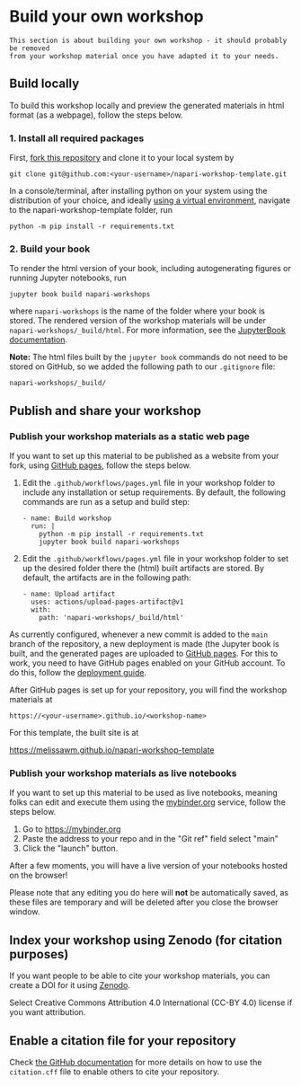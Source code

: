# Build your own workshop

```{note}
This section is about building your own workshop - it should probably be removed
from your workshop material once you have adapted it to your needs.
```

## Build locally

To build this workshop locally and preview the generated materials in html format (as a webpage), follow the steps below.

### 1. Install all required packages

First, [fork this repository](https://docs.github.com/en/get-started/quickstart/fork-a-repo) and clone it to your local system by

```
git clone git@github.com:<your-username>/napari-workshop-template.git
```

In a console/terminal, after installing python on your system using the
distribution of your choice, and ideally
[using a virtual environment](https://packaging.python.org/en/latest/guides/installing-using-pip-and-virtual-environments/), navigate to the napari-workshop-template folder,
run

```
python -m pip install -r requirements.txt
```

### 2. Build your book

To render the html version of your book, including autogenerating figures or
running Jupyter notebooks, run

```
jupyter book build napari-workshops
```

where `napari-workshops` is the name of the folder where your book is stored.
The rendered version of the workshop materials will be under
`napari-workshops/_build/html`. For more information, see the
[JupyterBook documentation](https://jupyterbook.org/).

**Note:** The html files built by the `jupyter book` commands do not need to be
stored on GitHub, so we added the following path to our `.gitignore` file:

```
napari-workshops/_build/
```

## Publish and share your workshop
### Publish your workshop materials as a static web page

If you want to set up this material to be published as a website from your fork, using [GitHub pages](https://pages.github.com/), follow the steps below.

1. Edit the `.github/workflows/pages.yml` file in your workshop folder to
   include any installation or setup requirements. By default, the following
   commands are run as a setup and build step:

    ```
    - name: Build workshop
      run: |
        python -m pip install -r requirements.txt
        jupyter book build napari-workshops
    ```

2. Edit the `.github/workflows/pages.yml` file in your workshop folder to
   set up the desired folder there the (html) built artifacts are stored. By
   default, the artifacts are in the following path:

    ```
    - name: Upload artifact
      uses: actions/upload-pages-artifact@v1
      with:
        path: 'napari-workshops/_build/html'
    ```

As currently configured, whenever a new commit is added to the `main` branch of the repository, a new deployment is made (the Jupyter book is built, and the
generated pages are uploaded to [GitHub pages](https://docs.github.com/en/pages/quickstart). For this to work, you need to have GitHub pages enabled on your GitHub account. To do this, follow the [deployment guide](deployment_guide).

After GitHub pages is set up for your repository, you will find the workshop materials at

```
https://<your-username>.github.io/<workshop-name>
```

For this template, the built site is at

https://melissawm.github.io/napari-workshop-template

### Publish your workshop materials as live notebooks

If you want to set up this material to be used as live notebooks, meaning folks
can edit and execute them using the [mybinder.org](https://mybinder.org/)
service, follow the steps below.

1. Go to https://mybinder.org
2. Paste the address to your repo and in the "Git ref" field select "main"
3. Click the "launch" button.

After a few moments, you will have a live version of your notebooks hosted on the browser!

Please note that any editing you do here will **not** be automatically saved, as these files are temporary and will be deleted after you close the browser window.

## Index your workshop using Zenodo (for citation purposes)

If you want people to be able to cite your workshop materials, you can create
a DOI for it using [Zenodo](https://docs.github.com/en/repositories/archiving-a-github-repository/referencing-and-citing-content).

Select Creative Commons Attribution 4.0 International (CC-BY 4.0) license if you want attribution.

## Enable a citation file for your repository

Check [the GitHub documentation](https://docs.github.com/en/repositories/managing-your-repositorys-settings-and-features/customizing-your-repository/about-citation-files) for more details on how to use the `citation.cff` file to enable others to cite your repository.
